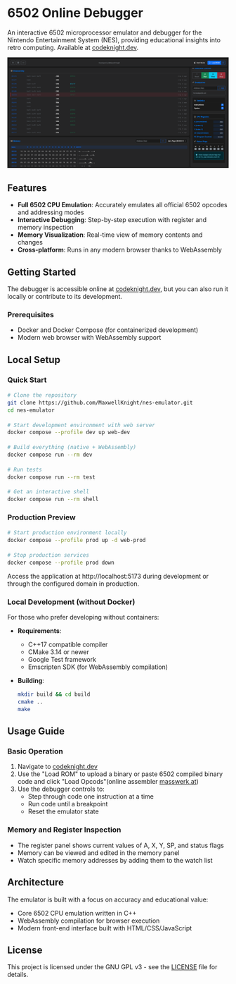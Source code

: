 # 6502 Online Debugger

An interactive 6502 microprocessor emulator and debugger for the Nintendo Entertainment System (NES), providing educational insights into retro computing. Available at [codeknight.dev](https://codeknight.dev/).

![6502 Debugger Screenshot](imgs/main-screenshot.png)

## Features

- **Full 6502 CPU Emulation**: Accurately emulates all official 6502 opcodes and addressing modes
- **Interactive Debugging**: Step-by-step execution with register and memory inspection
- **Memory Visualization**: Real-time view of memory contents and changes
- **Cross-platform**: Runs in any modern browser thanks to WebAssembly

## Getting Started

The debugger is accessible online at [codeknight.dev](https://codeknight.dev/), but you can also run it locally or contribute to its development.

### Prerequisites

- Docker and Docker Compose (for containerized development)
- Modern web browser with WebAssembly support

## Local Setup

### Quick Start
```bash
# Clone the repository
git clone https://github.com/MaxwellKnight/nes-emulator.git
cd nes-emulator

# Start development environment with web server
docker compose --profile dev up web-dev

# Build everything (native + WebAssembly)
docker compose run --rm dev

# Run tests
docker compose run --rm test

# Get an interactive shell
docker compose run --rm shell
```

### Production Preview
```bash
# Start production environment locally
docker compose --profile prod up -d web-prod

# Stop production services
docker compose --profile prod down
```

Access the application at http://localhost:5173 during development or through the configured domain in production.

### Local Development (without Docker)

For those who prefer developing without containers:

- **Requirements**: 
  - C++17 compatible compiler
  - CMake 3.14 or newer
  - Google Test framework
  - Emscripten SDK (for WebAssembly compilation)

- **Building**:
  ```bash
  mkdir build && cd build
  cmake ..
  make
  ```

## Usage Guide

### Basic Operation

1. Navigate to [codeknight.dev](https://codeknight.dev/)
2. Use the "Load ROM" to upload a binary or paste 6502 compiled binary code 
    and click "Load Opcods"(online assembler [masswerk.at](https://www.masswerk.at/6502/assembler.html))
3. Use the debugger controls to:
   - Step through code one instruction at a time
   - Run code until a breakpoint
   - Reset the emulator state

### Memory and Register Inspection

- The register panel shows current values of A, X, Y, SP, and status flags
- Memory can be viewed and edited in the memory panel
- Watch specific memory addresses by adding them to the watch list

## Architecture

The emulator is built with a focus on accuracy and educational value:

- Core 6502 CPU emulation written in C++
- WebAssembly compilation for browser execution
- Modern front-end interface built with HTML/CSS/JavaScript

## License

This project is licensed under the GNU GPL v3 - see the [LICENSE](LICENSE) file for details.
